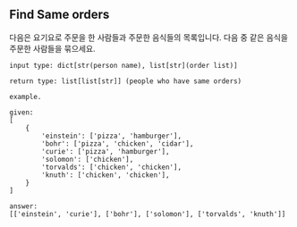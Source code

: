 Find Same orders
----------------

다음은 요기요로 주문을 한 사람들과 주문한 음식들의 목록입니다.
다음 중 같은 음식을 주문한 사람들을 묶으세요.


```
input type: dict[str(person name), list[str](order list)]

return type: list[list[str]] (people who have same orders)

example.

given:
[
    {
        'einstein': ['pizza', 'hamburger'],
        'bohr': ['pizza', 'chicken', 'cidar'],
        'curie': ['pizza', 'hamburger'],
        'solomon': ['chicken'],
        'torvalds': ['chicken', 'chicken'],
        'knuth': ['chicken', 'chicken'],
    }
]

answer:
[['einstein', 'curie'], ['bohr'], ['solomon'], ['torvalds', 'knuth']]
```
